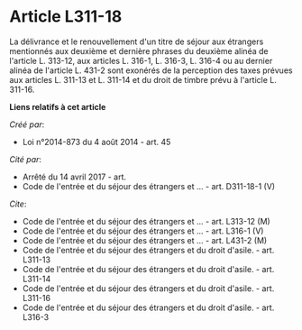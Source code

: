 # Article L311-18

La délivrance et le renouvellement d'un titre de séjour aux étrangers mentionnés aux deuxième et dernière phrases du deuxième
alinéa de l'article L. 313-12, aux articles L. 316-1, L. 316-3, L. 316-4 ou au dernier alinéa de l'article L. 431-2 sont
exonérés de la perception des taxes prévues aux articles L. 311-13 et L. 311-14 et du droit de timbre prévu à l'article L.
311-16.

**Liens relatifs à cet article**

_Créé par_:

  - Loi n°2014-873 du 4 août 2014 - art. 45

_Cité par_:

  - Arrêté du 14 avril 2017 - art.
  - Code de l'entrée et du séjour des étrangers et ... - art. D311-18-1 (V)

_Cite_:

  - Code de l'entrée et du séjour des étrangers et ... - art. L313-12 (M)
  - Code de l'entrée et du séjour des étrangers et ... - art. L316-1 (V)
  - Code de l'entrée et du séjour des étrangers et ... - art. L431-2 (M)
  - Code de l'entrée et du séjour des étrangers et du droit d'asile. - art. L311-13
  - Code de l'entrée et du séjour des étrangers et du droit d'asile. - art. L311-14
  - Code de l'entrée et du séjour des étrangers et du droit d'asile. - art. L311-16
  - Code de l'entrée et du séjour des étrangers et du droit d'asile. - art. L316-3
